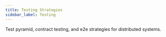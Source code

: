 ```yaml
---
title: Testing Strategies
sidebar_label: Testing
---
```


Test pyramid, contract testing, and e2e strategies for distributed systems.

